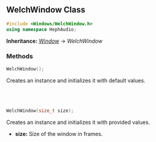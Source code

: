 ## WelchWindow Class
```c++
#include <Windows/WelchWindow.h>
using namespace HephAudio;
```
**Inheritance:** *[Window](/docs/HephAudio/Windows/Window.md)* -> *WelchWindow*

### Methods
```c++
WelchWindow();
```
Creates an instance and initializes it with default values.
<br><br><br><br>
```c++
WelchWindow(size_t size);
```
Creates an instance and initializes it with provided values.
- **size:** Size of the window in frames.
